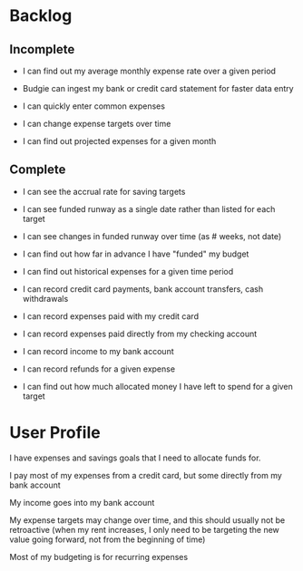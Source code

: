# Backlog

## Incomplete

- I can find out my average monthly expense rate over a given period

- Budgie can ingest my bank or credit card statement for faster data entry
  
- I can quickly enter common expenses

- I can change expense targets over time

- I can find out projected expenses for a given month

## Complete

- I can see the accrual rate for saving targets

- I can see funded runway as a single date rather than listed for each target

- I can see changes in funded runway over time (as # weeks, not date)

- I can find out how far in advance I have "funded" my budget

- I can find out historical expenses for a given time period

- I can record credit card payments, bank account transfers, cash withdrawals

- I can record expenses paid with my credit card

- I can record expenses paid directly from my checking account

- I can record income to my bank account

- I can record refunds for a given expense

- I can find out how much allocated money I have left to spend for a given target

# User Profile

I have expenses and savings goals that I need to allocate funds for.

I pay most of my expenses from a credit card, but some directly from my bank account

My income goes into my bank account

My expense targets may change over time, and this should usually not be retroactive (when my rent increases,
I only need to be targeting the new value going forward, not from the beginning of time)

Most of my budgeting is for recurring expenses
